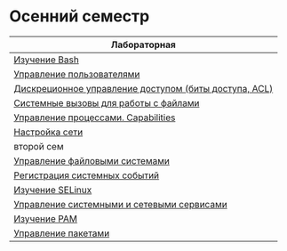 # Осенний семестр

|Лабораторная|
|------------|
|[Изучение Bash](/labs/1-1lab.md)|
|[Управление пользователями](/labs/1-2lab.md)|
|[Дискреционное управление доступом (биты доступа, ACL)](/labs/1-3lab.md)|
|[Системные вызовы для работы с файлами](/labs/1-4lab.md)|
|[Управление процессами. Capabilities](/labs/1-5lab.md)|
|[Настройка сети](/labs/8lab.md)|
|второй сем|
|[Управление файловыми системами](/labs/2-1lab.md)|
|[Регистрация системных событий](/labs/2-2lab.md)|
|[Изучение SELinux](/labs/2-3lab.md)|
|[Управление системными и сетевыми сервисами](/labs/2-4lab.md)|
|[Изучение PAM](/labs/2-5lab.md)|
|[Управление пакетами](/labs/2-6lab.md)|

